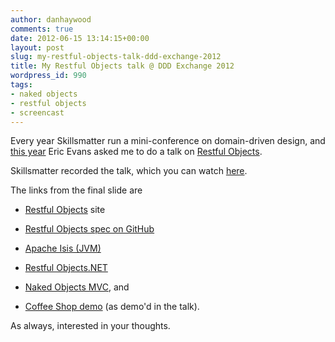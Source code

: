 ```yaml
---
author: danhaywood
comments: true
date: 2012-06-15 13:14:15+00:00
layout: post
slug: my-restful-objects-talk-ddd-exchange-2012
title: My Restful Objects talk @ DDD Exchange 2012
wordpress_id: 990
tags:
- naked objects
- restful objects
- screencast
---
```


Every year Skillsmatter run a mini-conference on domain-driven design, and [this year](http://skillsmatter.com/event/design-architecture/ddd-exchange-2012) Eric Evans asked me to do a talk on [Restful Objects](http://restfulobjects.org).

Skillsmatter recorded the talk, <!-- more -->which you can watch [here](http://skillsmatter.com/podcast/design-architecture/restful-objects).

The links from the final slide are 



  * [Restful Objects](http://restfulobjects.org) site


  * [Restful Objects spec on GitHub](http://github.com/danhaywood/restfulobjects-spec)


  * [Apache Isis (JVM)](http://incubator.apache.org/isis)


  * [Restful Objects.NET](http://restfulobjects.codeplex.com)


  * [Naked Objects MVC](http://nakedobjects.codeplex.com), and


  * [Coffee Shop demo](http://github.com/danhaywood/dotnet-coffeeshop) (as demo'd in the talk).



As always, interested in your thoughts.
